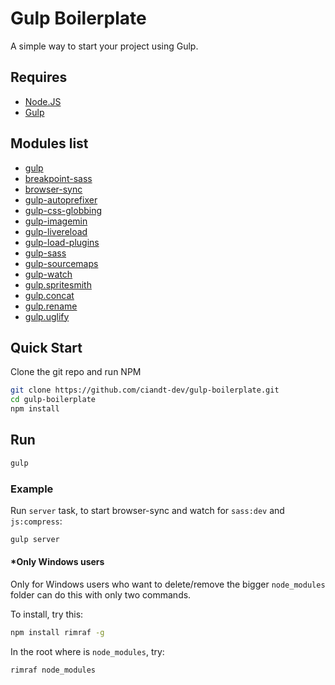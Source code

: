 # Gulp Boilerplate
A simple way to start your project using Gulp.

## Requires

* [Node.JS](http://nodejs.org/)
* [Gulp](http://gulpjs.com)

## Modules list
* [gulp](https://github.com/gulpjs/gulp)
* [breakpoint-sass](https://github.com/Team-Sass/breakpoint)
* [browser-sync](http://www.browsersync.io/docs/gulp/)
* [gulp-autoprefixer](https://github.com/sindresorhus/gulp-autoprefixer)
* [gulp-css-globbing](https://github.com/jsahlen/gulp-css-globbing)
* [gulp-imagemin](https://github.com/sindresorhus/gulp-imagemin)
* [gulp-livereload](https://github.com/vohof/gulp-livereload)
* [gulp-load-plugins](https://github.com/jackfranklin/gulp-load-plugins)
* [gulp-sass](https://github.com/dlmanning/gulp-sass)
* [gulp-sourcemaps](https://github.com/floridoo/gulp-sourcemaps)
* [gulp-watch](https://github.com/floatdrop/gulp-watch)
* [gulp.spritesmith](https://github.com/twolfson/gulp.spritesmith)
* [gulp.concat](https://github.com/contra/gulp-concat)
* [gulp.rename](https://github.com/hparra/gulp-rename)
* [gulp.uglify](https://github.com/terinjokes/gulp-uglify)


## Quick Start

Clone the git repo and run NPM

``` bash
git clone https://github.com/ciandt-dev/gulp-boilerplate.git
cd gulp-boilerplate
npm install
```

## Run
``` bash
gulp
```

### Example

Run `server` task, to start browser-sync and watch for `sass:dev` and `js:compress`:
``` bash
gulp server
```

#### *Only Windows users

Only for Windows users who want to delete/remove the bigger ```node_modules``` folder can do this with only two commands.

To install, try this:
```bash
npm install rimraf -g
```

In the root where is ```node_modules```, try:
```bash
rimraf node_modules
```
